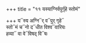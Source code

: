 +++
title = "११ यस्याग्निर्वपुर्गृहे स्तोमं"

+++
य᳓स्य अग्नि᳓र् व᳓पुर् गृहे᳓  
स्तो᳓मं च᳓नो द᳓धीत विश्व᳓वारियः  
हव्या᳓ वा वे᳓विषद् वि᳓षः